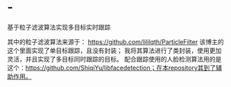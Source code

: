 # -
基于粒子滤波算法实现多目标实时跟踪

其中的粒子滤波算法来源于：
https://github.com/lililqth/ParticleFilter 该博主的这个里面实现了单目标跟踪，且没有封装；
我将其算法进行了类封装，使用更加灵活，并且实现了多目标同时跟踪的目标。
配合跟踪使用的人脸检测算法用的是这个：https://github.com/ShiqiYu/libfacedetection；在本repository其到了辅助作用。
